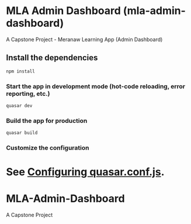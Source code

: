 # MLA Admin Dashboard (mla-admin-dashboard)

A Capstone Project - Meranaw Learning App (Admin Dashboard)

## Install the dependencies
```bash
npm install
```

### Start the app in development mode (hot-code reloading, error reporting, etc.)
```bash
quasar dev
```


### Build the app for production
```bash
quasar build
```

### Customize the configuration
See [Configuring quasar.conf.js](https://quasar.dev/quasar-cli/quasar-conf-js).
=======
# MLA-Admin-Dashboard
A Capstone Project
